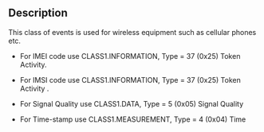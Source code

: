 ## Description

This class of events is used for wireless equipment such as cellular phones etc.


*  For IMEI code use CLASS1.INFORMATION, Type = 37 (0x25) Token Activity. 

*  For IMSI code use CLASS1.INFORMATION, Type = 37 (0x25) Token Activity . 

*  For Signal Quality use CLASS1.DATA, Type = 5 (0x05) Signal Quality 

*  For Time-stamp use CLASS1.MEASUREMENT, Type = 4 (0x04) Time
